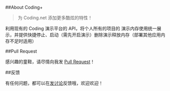 ##About Coding+

>为 Coding.net 添加更多酷炫的特性！

利用现有的 Coding 演示平台的 API，将个人所有的项目的 演示内存使用统一展示，并提供快捷停止、启动（需先开启演示）删除演示释放内存（部署其他应用内存不足时适用）

##Pull Request

感兴趣的童鞋，请尽情向我发 [Pull Request][1]！

##反馈

有任何问题，都可以在[发讨论][2]反馈哦，欢迎欢迎！

[1]: https://coding.net/u/bluishoul/p/coding-plus/git/pulls
[2]: https://coding.net/u/bluishoul/p/coding-plus/topic
